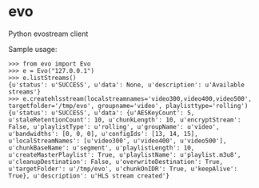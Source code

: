 evo
===

Python evostream client

Sample usage:

    >>> from evo import Evo
    >>> e = Evo("127.0.0.1")
    >>> e.listStreams()
    {u'status': u'SUCCESS', u'data': None, u'description': u'Available streams'}
    >>> e.createhlsstream(localstreamnames='video300,video400,video500', targetfolder='/tmp/evo', groupname='video', playlisttype='rolling')
    {u'status': u'SUCCESS', u'data': {u'AESKeyCount': 5, u'staleRetentionCount': 10, u'chunkLength': 10, u'encryptStream': False, u'playlistType': u'rolling', u'groupName': u'video', u'bandwidths': [0, 0, 0], u'configIds': [13, 14, 15], u'localStreamNames': [u'video300', u'video400', u'video500'], u'chunkBaseName': u'segment', u'playlistLength': 10, u'createMasterPlaylist': True, u'playlistName': u'playlist.m3u8', u'cleanupDestination': False, u'overwriteDestination': True, u'targetFolder': u'/tmp/evo', u'chunkOnIDR': True, u'keepAlive': True}, u'description': u'HLS stream created'}


